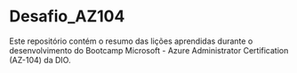 # Desafio_AZ104
Este repositório contém o resumo das lições aprendidas durante o desenvolvimento do Bootcamp Microsoft - Azure Administrator Certification (AZ-104) da DIO.
